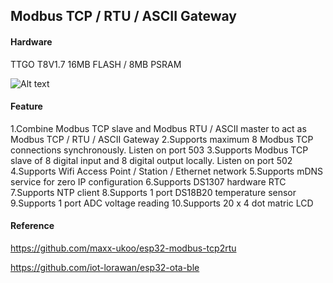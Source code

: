 ## Modbus TCP / RTU / ASCII Gateway

#### Hardware
TTGO T8V1.7 16MB FLASH / 8MB PSRAM

![Alt text](Hardware.jpg?raw=true "Hardware")

#### Feature
1.Combine Modbus TCP slave and Modbus RTU / ASCII master to act as Modbus TCP / RTU / ASCII Gateway
2.Supports maximum 8 Modbus TCP connections synchronously. Listen on port 503
3.Supports Modbus TCP slave of 8 digital input and 8 digital output locally. Listen on port 502
4.Supports Wifi Access Point / Station / Ethernet network
5.Supports mDNS service for zero IP configuration
6.Supports DS1307 hardware RTC
7.Supports NTP client
8.Supports 1 port DS18B20 temperature sensor
9.Supports 1 port ADC voltage reading
10.Supports 20 x 4 dot matric LCD

#### Reference

https://github.com/maxx-ukoo/esp32-modbus-tcp2rtu

https://github.com/iot-lorawan/esp32-ota-ble